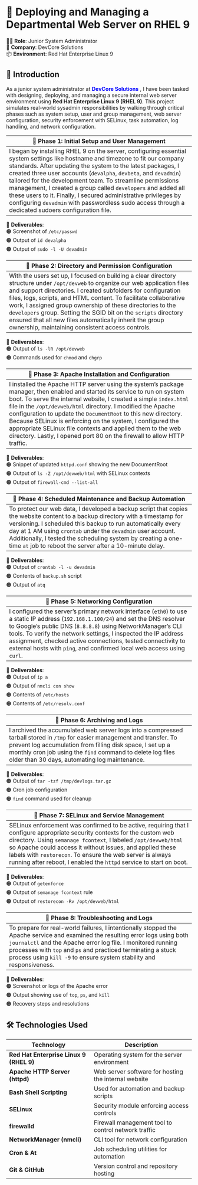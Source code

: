 # 🚀 Deploying and Managing a Departmental Web Server on RHEL 9

👨‍💻 **Role**: Junior System Administrator  
🏢 **Company**: DevCore Solutions  
📦 **Environment**: Red Hat Enterprise Linux 9
## 🧾 Introduction

As a junior system administrator at <span style="color: blue; font-weight: bold;">DevCore Solutions</span> , I have been tasked with designing, deploying, and managing a secure internal web server environment using **Red Hat Enterprise Linux 9 (RHEL 9)**. This project simulates real-world sysadmin responsibilities by walking through critical phases such as system setup, user and group management, web server configuration, security enforcement with SELinux, task automation, log handling, and network configuration.

| 📌 **Phase 1: Initial Setup and User Management**  |
|----------------------------------------------------|
| I began by installing RHEL 9 on the server, configuring essential system settings like hostname and timezone to fit our company standards. After updating the system to the latest packages, I created three user accounts (`devalpha`, `devbeta`, and `devadmin`) tailored for the development team. To streamline permissions management, I created a group called `developers` and added all these users to it. Finally, I secured administrative privileges by configuring `devadmin` with passwordless sudo access through a dedicated sudoers configuration file. |

📸 **Deliverables**:  
🟠 Screenshot of `/etc/passwd`  
🟠 Output of `id devalpha`  
🟠 Output of `sudo -l -U devadmin`


| 📌 **Phase 2: Directory and Permission Configuration**  |
|----------------------------------------------------------|
| With the users set up, I focused on building a clear directory structure under `/opt/devweb` to organize our web application files and support directories. I created subfolders for configuration files, logs, scripts, and HTML content. To facilitate collaborative work, I assigned group ownership of these directories to the `developers` group. Setting the SGID bit on the `scripts` directory ensured that all new files automatically inherit the group ownership, maintaining consistent access controls. |

📸 **Deliverables**:  
🟠 Output of `ls -lR /opt/devweb`  
🟠 Commands used for `chmod` and `chgrp`


| 📌 **Phase 3: Apache Installation and Configuration**  |
|---------------------------------------------------------|
| I installed the Apache HTTP server using the system’s package manager, then enabled and started its service to run on system boot. To serve the internal website, I created a simple `index.html` file in the `/opt/devweb/html` directory. I modified the Apache configuration to update the `DocumentRoot` to this new directory. Because SELinux is enforcing on the system, I configured the appropriate SELinux file contexts and applied them to the web directory. Lastly, I opened port 80 on the firewall to allow HTTP traffic. |

📸 **Deliverables**:  
🟠 Snippet of updated `httpd.conf` showing the new DocumentRoot  
🟠 Output of `ls -Z /opt/devweb/html` with SELinux contexts  
🟠 Output of `firewall-cmd --list-all`


| 📌 **Phase 4: Scheduled Maintenance and Backup Automation**  |
|--------------------------------------------------------------|
| To protect our web data, I developed a backup script that copies the website content to a backup directory with a timestamp for versioning. I scheduled this backup to run automatically every day at 1 AM using `crontab` under the `devadmin` user account. Additionally, I tested the scheduling system by creating a one-time `at` job to reboot the server after a 10-minute delay. |

📸 **Deliverables**:  
🟠 Output of `crontab -l -u devadmin`  
🟠 Contents of `backup.sh` script  
🟠 Output of `atq`


| 📌 **Phase 5: Networking Configuration**  |
|------------------------------------------|
| I configured the server’s primary network interface (`eth0`) to use a static IP address (`192.168.1.100/24`) and set the DNS resolver to Google’s public DNS (`8.8.8.8`) using NetworkManager’s CLI tools. To verify the network settings, I inspected the IP address assignment, checked active connections, tested connectivity to external hosts with `ping`, and confirmed local web access using `curl`. |

📸 **Deliverables**:  
🟠 Output of `ip a`  
🟠 Output of `nmcli con show`  
🟠 Contents of `/etc/hosts`  
🟠 Contents of `/etc/resolv.conf`


| 📌 **Phase 6: Archiving and Logs**  |
|------------------------------------|
| I archived the accumulated web server logs into a compressed tarball stored in `/tmp` for easier management and transfer. To prevent log accumulation from filling disk space, I set up a monthly cron job using the `find` command to delete log files older than 30 days, automating log maintenance. |

📸 **Deliverables**:  
🟠 Output of `tar -tzf /tmp/devlogs.tar.gz`  
🟠 Cron job configuration  
🟠 `find` command used for cleanup


| 📌 **Phase 7: SELinux and Service Management**  |
|-------------------------------------------------|
| SELinux enforcement was confirmed to be active, requiring that I configure appropriate security contexts for the custom web directory. Using `semanage fcontext`, I labeled `/opt/devweb/html` so Apache could access it without issues, and applied these labels with `restorecon`. To ensure the web server is always running after reboot, I enabled the `httpd` service to start on boot. |

📸 **Deliverables**:  
🟠 Output of `getenforce`  
🟠 Output of `semanage fcontext` rule  
🟠 Output of `restorecon -Rv /opt/devweb/html`


| 📌 **Phase 8: Troubleshooting and Logs**  |
|------------------------------------------|
| To prepare for real-world failures, I intentionally stopped the Apache service and examined the resulting error logs using both `journalctl` and the Apache error log file. I monitored running processes with `top` and `ps` and practiced terminating a stuck process using `kill -9` to ensure system stability and responsiveness. |

📸 **Deliverables**:  
🟠 Screenshot or logs of the Apache error  
🟠 Output showing use of `top`, `ps`, and `kill`  
🟠 Recovery steps and resolutions


## 🛠️ Technologies Used

| Technology                           | Description                                      |
|------------------------------------|------------------------------------------------|
| **Red Hat Enterprise Linux 9 (RHEL 9)** | Operating system for the server environment       |
| **Apache HTTP Server (httpd)**          | Web server software for hosting the internal website |
| **Bash Shell Scripting**                | Used for automation and backup scripts               |
| **SELinux**                            | Security module enforcing access controls            |
| **firewalld**                         | Firewall management tool to control network traffic  |
| **NetworkManager (nmcli)**             | CLI tool for network configuration                    |
| **Cron & At**                         | Job scheduling utilities for automation               |
| **Git & GitHub**                      | Version control and repository hosting                |


